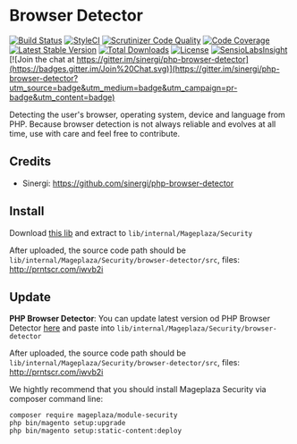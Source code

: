 Browser Detector
================

[![Build Status](https://travis-ci.org/sinergi/php-browser-detector.svg?branch=master)](https://travis-ci.org/sinergi/php-browser-detector)
[![StyleCI](https://styleci.io/repos/3752453/shield?style=flat)](https://styleci.io/repos/3752453)
[![Scrutinizer Code Quality](https://scrutinizer-ci.com/g/sinergi/php-browser-detector/badges/quality-score.png?b=master)](https://scrutinizer-ci.com/g/sinergi/php-browser-detector/?branch=master)
[![Code Coverage](https://scrutinizer-ci.com/g/sinergi/php-browser-detector/badges/coverage.png?b=master)](https://scrutinizer-ci.com/g/sinergi/php-browser-detector/?branch=master)
[![Latest Stable Version](http://img.shields.io/packagist/v/sinergi/browser-detector.svg?style=flat)](https://packagist.org/packages/sinergi/browser-detector)
[![Total Downloads](https://img.shields.io/packagist/dt/sinergi/browser-detector.svg?style=flat)](https://packagist.org/packages/sinergi/browser-detector)
[![License](https://img.shields.io/packagist/l/sinergi/browser-detector.svg?style=flat)](https://packagist.org/packages/sinergi/browser-detector)
[![SensioLabsInsight](https://insight.sensiolabs.com/projects/1865a02e-284c-428a-a2b4-091c997e5935/mini.png)](https://insight.sensiolabs.com/projects/1865a02e-284c-428a-a2b4-091c997e5935)
[![Join the chat at https://gitter.im/sinergi/php-browser-detector](https://badges.gitter.im/Join%20Chat.svg)](https://gitter.im/sinergi/php-browser-detector?utm_source=badge&utm_medium=badge&utm_campaign=pr-badge&utm_content=badge)

Detecting the user's browser, operating system, device and language from PHP. Because browser detection is not always
reliable and evolves at all time, use with care and feel free to contribute.


## Credits

- Sinergi: https://github.com/sinergi/php-browser-detector


## Install 

Download [this lib](https://github.com/mageplaza/magento-2-security/archive/library.zip) and extract to `lib/internal/Mageplaza/Security`

After uploaded, the source code path should be `lib/internal/Mageplaza/Security/browser-detector/src`, files: http://prntscr.com/iwvb2i


## Update

**PHP Browser Detector**:  You can update latest version od PHP Browser Detector [here](https://github.com/sinergi/php-browser-detector/releases)
and paste into `lib/internal/Mageplaza/Security/browser-detector`

After uploaded, the source code path should be `lib/internal/Mageplaza/Security/browser-detector/src`, files: http://prntscr.com/iwvb2i

We hightly recommend that you should install Mageplaza Security via composer command line:

```
composer require mageplaza/module-security
php bin/magento setup:upgrade
php bin/magento setup:static-content:deploy
```
